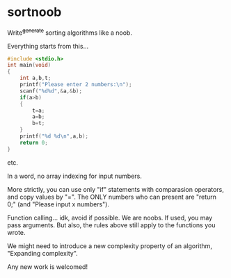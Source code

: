 sortnoob
========

Write<sup>~~generate~~</sup> sorting algorithms like a noob.

Everything starts from this...
```c
#include <stdio.h>
int main(void)
{
	int a,b,t;
	printf("Please enter 2 numbers:\n");
	scanf("%d%d",&a,&b);
	if(a>b)
	{
		t=a;
		a=b;
		b=t;
	}
	printf("%d %d\n",a,b);
	return 0;
}
```
etc.

In a word, no array indexing for input numbers.

More strictly, you can use only "if" statements with comparasion operators, and copy values by "=".
The ONLY numbers who can present are "return 0;" (and "Please input x numbers").

Function calling... idk, avoid if possible. We are noobs. If used, you may pass arguments.
But also, the rules above still apply to the functions you wrote.

We might need to introduce a new complexity property of an algorithm, "Expanding complexity".

Any new work is welcomed!

